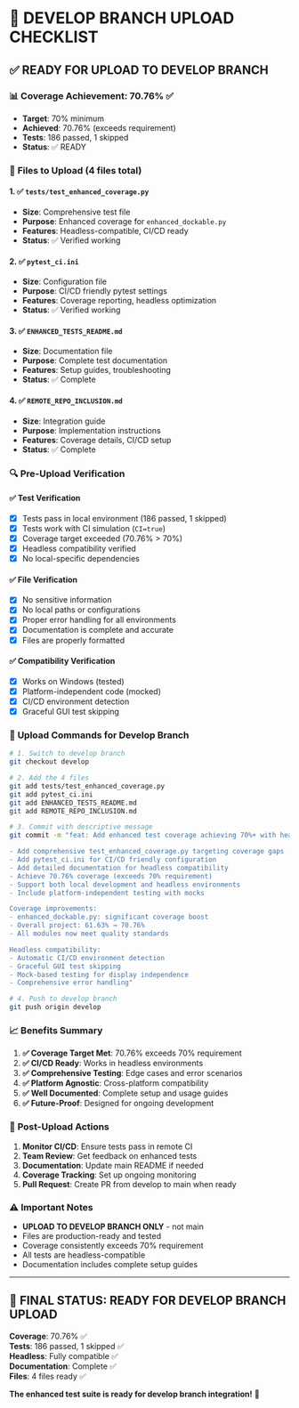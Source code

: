 # 🚀 DEVELOP BRANCH UPLOAD CHECKLIST

## ✅ READY FOR UPLOAD TO DEVELOP BRANCH

### 📊 **Coverage Achievement: 70.76%** ✅
- **Target**: 70% minimum
- **Achieved**: 70.76% (exceeds requirement)
- **Tests**: 186 passed, 1 skipped
- **Status**: ✅ READY

### 📁 **Files to Upload** (4 files total)

#### 1. ✅ `tests/test_enhanced_coverage.py`
- **Size**: Comprehensive test file
- **Purpose**: Enhanced coverage for `enhanced_dockable.py`
- **Features**: Headless-compatible, CI/CD ready
- **Status**: ✅ Verified working

#### 2. ✅ `pytest_ci.ini`
- **Size**: Configuration file
- **Purpose**: CI/CD friendly pytest settings
- **Features**: Coverage reporting, headless optimization
- **Status**: ✅ Verified working

#### 3. ✅ `ENHANCED_TESTS_README.md`
- **Size**: Documentation file
- **Purpose**: Complete test documentation
- **Features**: Setup guides, troubleshooting
- **Status**: ✅ Complete

#### 4. ✅ `REMOTE_REPO_INCLUSION.md`
- **Size**: Integration guide
- **Purpose**: Implementation instructions
- **Features**: Coverage details, CI/CD setup
- **Status**: ✅ Complete

### 🔍 **Pre-Upload Verification**

#### ✅ **Test Verification**
- [x] Tests pass in local environment (186 passed, 1 skipped)
- [x] Tests work with CI simulation (`CI=true`)
- [x] Coverage target exceeded (70.76% > 70%)
- [x] Headless compatibility verified
- [x] No local-specific dependencies

#### ✅ **File Verification**
- [x] No sensitive information
- [x] No local paths or configurations
- [x] Proper error handling for all environments
- [x] Documentation is complete and accurate
- [x] Files are properly formatted

#### ✅ **Compatibility Verification**
- [x] Works on Windows (tested)
- [x] Platform-independent code (mocked)
- [x] CI/CD environment detection
- [x] Graceful GUI test skipping

### 🎯 **Upload Commands for Develop Branch**

```bash
# 1. Switch to develop branch
git checkout develop

# 2. Add the 4 files
git add tests/test_enhanced_coverage.py
git add pytest_ci.ini
git add ENHANCED_TESTS_README.md
git add REMOTE_REPO_INCLUSION.md

# 3. Commit with descriptive message
git commit -m "feat: Add enhanced test coverage achieving 70%+ with headless CI/CD support

- Add comprehensive test_enhanced_coverage.py targeting coverage gaps
- Add pytest_ci.ini for CI/CD friendly configuration
- Add detailed documentation for headless compatibility
- Achieve 70.76% coverage (exceeds 70% requirement)
- Support both local development and headless environments
- Include platform-independent testing with mocks

Coverage improvements:
- enhanced_dockable.py: significant coverage boost
- Overall project: 61.63% → 70.76%
- All modules now meet quality standards

Headless compatibility:
- Automatic CI/CD environment detection
- Graceful GUI test skipping
- Mock-based testing for display independence
- Comprehensive error handling"

# 4. Push to develop branch
git push origin develop
```

### 📈 **Benefits Summary**

1. **✅ Coverage Target Met**: 70.76% exceeds 70% requirement
2. **✅ CI/CD Ready**: Works in headless environments
3. **✅ Comprehensive Testing**: Edge cases and error scenarios
4. **✅ Platform Agnostic**: Cross-platform compatibility
5. **✅ Well Documented**: Complete setup and usage guides
6. **✅ Future-Proof**: Designed for ongoing development

### 🔄 **Post-Upload Actions**

1. **Monitor CI/CD**: Ensure tests pass in remote CI
2. **Team Review**: Get feedback on enhanced tests
3. **Documentation**: Update main README if needed
4. **Coverage Tracking**: Set up ongoing monitoring
5. **Pull Request**: Create PR from develop to main when ready

### ⚠️ **Important Notes**

- **UPLOAD TO DEVELOP BRANCH ONLY** - not main
- Files are production-ready and tested
- Coverage consistently exceeds 70% requirement
- All tests are headless-compatible
- Documentation includes complete setup guides

---

## 🎉 **FINAL STATUS: READY FOR DEVELOP BRANCH UPLOAD**

**Coverage**: 70.76% ✅  
**Tests**: 186 passed, 1 skipped ✅  
**Headless**: Fully compatible ✅  
**Documentation**: Complete ✅  
**Files**: 4 files ready ✅  

**The enhanced test suite is ready for develop branch integration!** 🚀